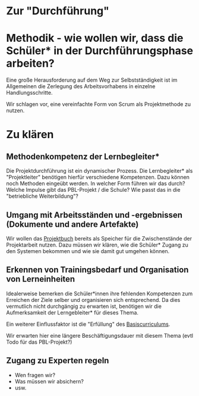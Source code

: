 # Zur "Durchführung"

# Methodik - wie wollen wir, dass die Schüler\* in der Durchführungsphase arbeiten?

Eine große Herausforderung auf dem Weg zur Selbstständigkeit ist im Allgemeinen die Zerlegung des Arbeitsvorhabens in einzelne Handlungsschritte.

Wir schlagen vor, eine vereinfachte Form von Scrum als Projektmethode zu nutzen.

# Zu klären

## Methodenkompetenz der Lernbegleiter\*

Die Projektdurchführung ist ein dynamischer Prozess. Die Lernbegleiter\* als "Projektleiter" benötigen hierfür verschiedene Kompetenzen. Dazu können noch Methoden eingeübt werden. In welcher Form führen wir das durch? Welche Impulse gibt das PBL-Projekt / die Schule? Wie passt das in die "betriebliche Weiterbildung"?

## Umgang mit Arbeitsständen und -ergebnissen (Dokumente und andere Artefakte)

Wir wollen das [Projektbuch](../../wiki/definitionen/projektbuch.md) bereits als Speicher für die Zwischenstände der Projektarbeit nutzen. Dazu müssen wir klären, wie die Schüler\* Zugang zu den Systemen bekommen und wie sie damit gut umgehen können.

## Erkennen von Trainingsbedarf und Organisation von Lerneinheiten

Idealerweise bemerken die Schüler*innen ihre fehlenden Kompetenzen zum Erreichen der Ziele selber und organisieren sich entsprechend. Da dies vermutlich nicht durchgängig zu erwarten ist, benötigen wir die Aufmerksamkeit der Lerngebleiter\* für dieses Thema. 

Ein weiterer Einflussfaktor ist die "Erfüllung" des [Basiscurriculums](../../wiki/definitionen/basiscurriculum.md). 

Wir erwarten hier eine längere Beschäftigungsdauer mit diesem Thema (evtl Todo für das PBL-Projekt?)

## Zugang zu Experten regeln

* Wen fragen wir?
* Was müssen wir absichern?
* usw.
